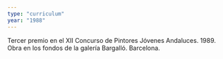 ```yaml
---
type: "curriculum"
year: "1988"
---
```

Tercer premio en el XII Concurso de Pintores Jóvenes Andaluces. 1989. Obra en los fondos de la galería Bargalló. Barcelona.